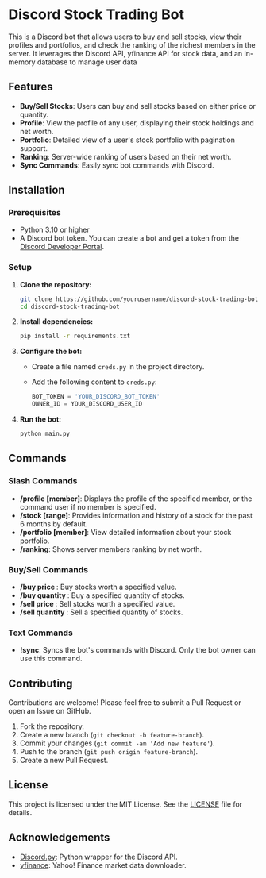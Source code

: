 # Discord Stock Trading Bot

This is a Discord bot that allows users to buy and sell stocks, view their profiles and portfolios, and check the ranking of the richest members in the server. It leverages the Discord API, yfinance API for stock data, and an in-memory database to manage user data

## Features

- **Buy/Sell Stocks**: Users can buy and sell stocks based on either price or quantity.
- **Profile**: View the profile of any user, displaying their stock holdings and net worth.
- **Portfolio**: Detailed view of a user's stock portfolio with pagination support.
- **Ranking**: Server-wide ranking of users based on their net worth.
- **Sync Commands**: Easily sync bot commands with Discord.

## Installation

### Prerequisites

- Python 3.10 or higher
- A Discord bot token. You can create a bot and get a token from the [Discord Developer Portal](https://discord.com/developers/applications).

### Setup

1. **Clone the repository:**

    ```sh
    git clone https://github.com/yourusername/discord-stock-trading-bot.git
    cd discord-stock-trading-bot
    ```

2. **Install dependencies:**

    ```sh
    pip install -r requirements.txt
    ```

3. **Configure the bot:**

    - Create a file named `creds.py` in the project directory.
    - Add the following content to `creds.py`:

        ```python
        BOT_TOKEN = 'YOUR_DISCORD_BOT_TOKEN'
        OWNER_ID = YOUR_DISCORD_USER_ID
        ```

4. **Run the bot:**

    ```sh
    python main.py
    ```

## Commands

### Slash Commands

- **/profile [member]**: Displays the profile of the specified member, or the command user if no member is specified.
- **/stock <name> [range]**: Provides information and history of a stock for the past 6 months by default.
- **/portfolio [member]**: View detailed information about your stock portfolio.
- **/ranking**: Shows server members ranking by net worth.

### Buy/Sell Commands

- **/buy price <symbol> <value>**: Buy stocks worth a specified value.
- **/buy quantity <symbol> <quantity>**: Buy a specified quantity of stocks.
- **/sell price <symbol> <value>**: Sell stocks worth a specified value.
- **/sell quantity <symbol> <quantity>**: Sell a specified quantity of stocks.

### Text Commands

- **!sync**: Syncs the bot's commands with Discord. Only the bot owner can use this command.

## Contributing

Contributions are welcome! Please feel free to submit a Pull Request or open an Issue on GitHub.

1. Fork the repository.
2. Create a new branch (`git checkout -b feature-branch`).
3. Commit your changes (`git commit -am 'Add new feature'`).
4. Push to the branch (`git push origin feature-branch`).
5. Create a new Pull Request.

## License

This project is licensed under the MIT License. See the [LICENSE](LICENSE) file for details.

## Acknowledgements

- [Discord.py](https://github.com/Rapptz/discord.py): Python wrapper for the Discord API.
- [yfinance](https://github.com/ranaroussi/yfinance): Yahoo! Finance market data downloader.
